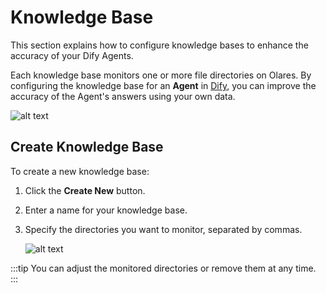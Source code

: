 # Knowledge Base

This section explains how to configure knowledge bases to enhance the accuracy of your Dify Agents.

Each knowledge base monitors one or more file directories on Olares. By configuring the knowledge base for an **Agent** in [Dify](../dify.md), you can improve the accuracy of the Agent's answers using your own data.

![alt text](/images/how-to/olares/knowledge_base.png)

## Create Knowledge Base

To create a new knowledge base:

1. Click the **Create New** button.
2. Enter a name for your knowledge base.
3. Specify the directories you want to monitor, separated by commas.
   
    ![alt text](/images/how-to/olares/knowledge_create_new.png)

:::tip
You can adjust the monitored directories or remove them at any time.
:::

